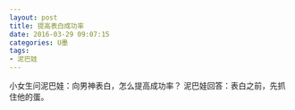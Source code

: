 ```yaml
---
layout: post
title: 提高表白成功率
date: 2016-03-29 09:07:15
categories: U墨
tags:
- 泥巴娃
---
```

小女生问泥巴娃：向男神表白，怎么提高成功率？
泥巴娃回答：表白之前，先抓住他的蛋。
